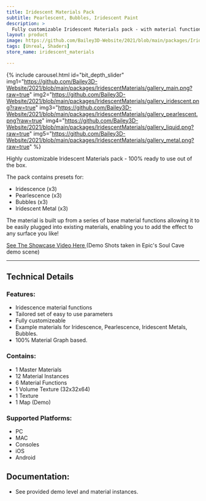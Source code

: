 ```yaml
---
title: Iridescent Materials Pack
subtitle: Pearlescent, Bubbles, Iridescent Paint
description: >
  Fully customizable Iridescent Materials pack - with material functions, and shader presets for Iridescent, Pearlescent / Pearls, Bubbles and Oil, and Iridescent Metal / Car Paint.
layout: product
image: https://github.com/Bailey3D-Website/2021/blob/main/packages/IridescentMaterials/featured.jpg?raw=true
tags: [Unreal, Shaders]
store_name: iridescent_materials

---
```


{% include carousel.html id="bit_depth_slider"
  img1="https://github.com/Bailey3D-Website/2021/blob/main/packages/IridescentMaterials/gallery_main.png?raw=true"
  img2="https://github.com/Bailey3D-Website/2021/blob/main/packages/IridescentMaterials/gallery_iridescent.png?raw=true"
  img3="https://github.com/Bailey3D-Website/2021/blob/main/packages/IridescentMaterials/gallery_pearlescent.png?raw=true"
  img4="https://github.com/Bailey3D-Website/2021/blob/main/packages/IridescentMaterials/gallery_liquid.png?raw=true"
  img5="https://github.com/Bailey3D-Website/2021/blob/main/packages/IridescentMaterials/gallery_metal.png?raw=true"
%}

Highly customizable Iridescent Materials pack - 100% ready to use out of the box.

The pack contains presets for:

- Iridescence (x3)
- Pearlescence (x3)
- Bubbles (x3)
- Iridescent Metal (x3)

The material is built up from a series of base material functions allowing it to be easily plugged into existing materials, enabling you to add the effect to any surface you like!



<a href="https://www.youtube.com/watch?v=22Vz0FB6QkM&ab_channel=FreeLimeDigital" target="_blank">See The Showcase Video Here </a>
(Demo Shots taken in Epic's Soul Cave demo scene)

---

## **Technical Details**

### **Features:**

- Iridescence material functions
- Tailored set of easy to use parameters
- Fully customizeable
- Example materials for Iridescence, Pearlescence, Iridescent Metals, Bubbles.
- 100% Material Graph based.

### **Contains:**

- 1 Master Materials
- 12 Material Instances
- 6 Material Functions
- 1 Volume Texture (32x32x64)
- 1 Texture
- 1 Map (Demo)

### **Supported Platforms:**

- PC
- MAC
- Consoles
- iOS
- Android

## **Documentation:**

- See provided demo level and material instances.
